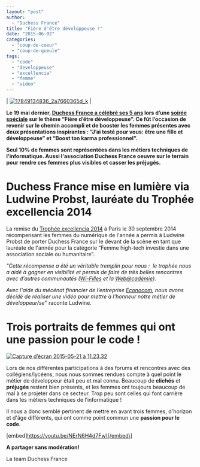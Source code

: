 ```yaml
---
layout: "post"
author:
  - "Duchess France"
title: "Fière d'être développeuse !"
date: "2015-06-02"
categories:
  - "coup-de-coeur"
  - "coup-de-gueule"
tags:
  - "code"
  - "developpeuse"
  - "excellencia"
  - "femme"
  - "video"
---
```


| [![17849134836_2a7660365d_k](/assets/2015/06/2015-06-02-fiere-detre-developpeuse/17849134836_2a7660365d_k-1024x447.jpg)](/assets/2015/06/2015-06-02-fiere-detre-developpeuse/17849134836_2a7660365d_k.jpg) |

**Le 19 mai dernier, [Duchess France a célébré ses 5 ans](http://www.duchess-france.org/duchess-france-fete-ses-5-ans-le-19-mai/) lors d’une [soirée spéciale](http://rslnmag.fr/post/2015/05/19/Duchess-France-fete-ses-5-ans.aspx) sur le thème “Fière d’être développeuse”. Ce fût l’occasion de revenir sur le chemin accompli et de booster les femmes présentes avec deux présentations inspirantes : “J’ai testé pour vous: être une fille et développeuse” et “Boost ton karma professionnel”.**

**Seul 10% de femmes sont représentées dans les métiers techniques de l'informatique. Aussi l'association Duchess France oeuvre sur le terrain pour rendre ces femmes plus visibles et casser les préjugés.**



# Duchess France mise en lumière via Ludwine Probst, lauréate du Trophée excellencia 2014

La remise du [Trophée excellencia 2014](http://www.excellencia.org/) à Paris le 30 septembre 2014 récompensant les femmes du numérique de l'année a permis à Ludwine Probst de porter Duchess France sur le devant de la scène en tant que lauréate de l'année pour la catégorie “Femme high-tech investie dans une association sociale ou humanitaire”.

_"Cette récompense a été un véritable tremplin pour nous :  le trophée nous a aidé à gagner en visibilité et permis de faire de très belles rencontres avec d’autres communautés ([Wi-Filles](http://wifilles.org/) et la [Web@cadémie](http://webacademie.org/))._

_Avec l'aide du mécénat financier de l’entreprise_ [_Econocom_](https://www.econocom.com/fr)_, nous avons décidé de réaliser une vidéo pour mettre à l'honneur notre métier de développeur/se_" raconte Ludwine.



# Trois portraits de femmes qui ont une passion pour le code !

[![Capture d’écran 2015-05-21 à 11.23.32](/assets/2015/06/2015-06-02-fiere-detre-developpeuse/Capture-d-----cran-2015-05-21----11.23.32-300x172.png)](/assets/2015/06/2015-06-02-fiere-detre-developpeuse/Capture-d-----cran-2015-05-21----11.23.32.png)

Lors de nos différentes participations à des forums et rencontres avec des collégiens/lycéens, nous nous sommes rendues compte à quel point le métier de développeur était peu et mal connu. Beaucoup de **clichés** et **préjugés** restent bien présents, et les femmes ont toujours beaucoup de mal à se projeter dans ce secteur. Trop peu sont celles qui font carrière dans les métiers techniques de l’informatique !

Il nous a donc semblé pertinent de mettre en avant trois femmes, d'horizon et d'âge différents, qui ont comme point commun une **passion pour le code**.



\[embed\]https://youtu.be/NErN6H4d7Fw\[/embed\]



**A partager sans modération!**

La team Duchess France
